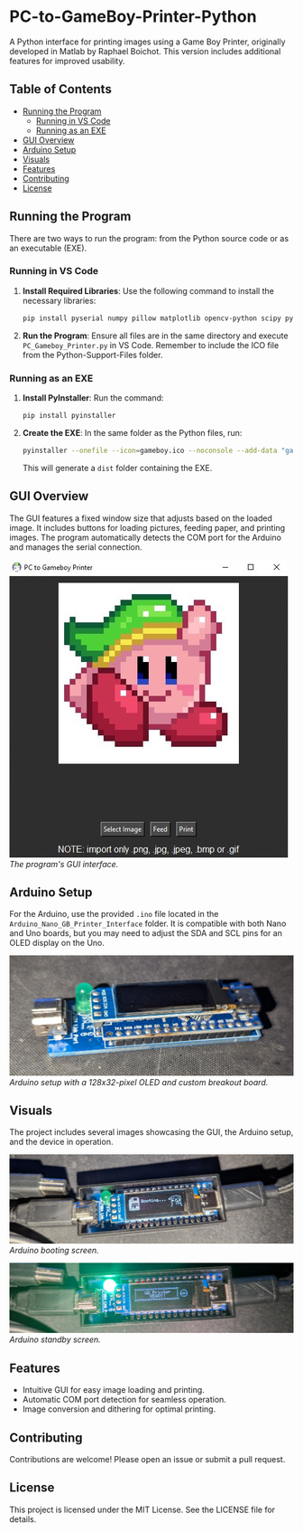 # PC-to-GameBoy-Printer-Python

A Python interface for printing images using a Game Boy Printer, originally developed in Matlab by Raphael Boichot. This version includes additional features for improved usability.

## Table of Contents
- [Running the Program](#running-the-program)
  - [Running in VS Code](#running-in-vs-code)
  - [Running as an EXE](#running-as-an-exe)
- [GUI Overview](#gui-overview)
- [Arduino Setup](#arduino-setup)
- [Visuals](#visuals)
- [Features](#features)
- [Contributing](#contributing)
- [License](#license)

## Running the Program

There are two ways to run the program: from the Python source code or as an executable (EXE).

### Running in VS Code
1. **Install Required Libraries**: Use the following command to install the necessary libraries:
    ```bash
    pip install pyserial numpy pillow matplotlib opencv-python scipy pyinstaller
    ```
2. **Run the Program**: Ensure all files are in the same directory and execute `PC_Gameboy_Printer.py` in VS Code. Remember to include the ICO file from the Python-Support-Files folder.

### Running as an EXE
1. **Install PyInstaller**: Run the command:
    ```bash
    pip install pyinstaller
    ```
2. **Create the EXE**: In the same folder as the Python files, run:
    ```bash
    pyinstaller --onefile --icon=gameboy.ico --noconsole --add-data "gameboy.ico;." --add-data "Print_Image.py;." --add-data "Send_Packet.py;." --add-data "Add_CheckSum.py;." --add-data "AutoDetectCom.py;." --add-data "Image_Rectifier.py;." --hidden-import "scipy._lib.array_api_compat.numpy.fft" PC_Gameboy_Printer.py
    ```
   This will generate a `dist` folder containing the EXE.

## GUI Overview

The GUI features a fixed window size that adjusts based on the loaded image. It includes buttons for loading pictures, feeding paper, and printing images. The program automatically detects the COM port for the Arduino and manages the serial connection.

![GUI](https://github.com/AKABigDinner/PC-to-GameBoy-Printer-Python/blob/main/Photos/GUI.JPG)
*The program's GUI interface.*

## Arduino Setup

For the Arduino, use the provided `.ino` file located in the `Arduino_Nano_GB_Printer_Interface` folder. It is compatible with both Nano and Uno boards, but you may need to adjust the SDA and SCL pins for an OLED display on the Uno.

![Arduino PCB](https://github.com/AKABigDinner/PC-to-GameBoy-Printer-Python/blob/main/Photos/Arduino-PCB.jpg)
*Arduino setup with a 128x32-pixel OLED and custom breakout board.*

## Visuals

The project includes several images showcasing the GUI, the Arduino setup, and the device in operation.

![Arduino Booting](https://github.com/AKABigDinner/PC-to-GameBoy-Printer-Python/blob/main/Photos/Arduino-Booting.jpg)
*Arduino booting screen.*

![Arduino Standby](https://github.com/AKABigDinner/PC-to-GameBoy-Printer-Python/blob/main/Photos/STBY1.jpg)
*Arduino standby screen.*

## Features
- Intuitive GUI for easy image loading and printing.
- Automatic COM port detection for seamless operation.
- Image conversion and dithering for optimal printing.

## Contributing
Contributions are welcome! Please open an issue or submit a pull request.

## License
This project is licensed under the MIT License. See the LICENSE file for details.
